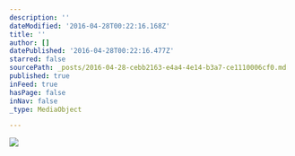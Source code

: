 ```yaml
---
description: ''
dateModified: '2016-04-28T00:22:16.168Z'
title: ''
author: []
datePublished: '2016-04-28T00:22:16.477Z'
starred: false
sourcePath: _posts/2016-04-28-cebb2163-e4a4-4e14-b3a7-ce1110006cf0.md
published: true
inFeed: true
hasPage: false
inNav: false
_type: MediaObject

---
```

<article style=""><img src="https://the-grid-user-content.s3-us-west-2.amazonaws.com/266b6e96-7f69-4c14-aed9-387505586185.png" /></article>